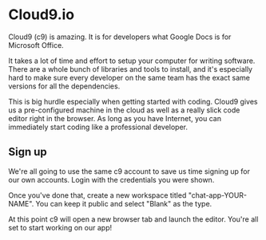 # Cloud9.io

Cloud9 (c9) is amazing. It is for developers what Google Docs is for Microsoft Office.

It takes a lot of time and effort to setup your computer for writing software. There are a whole bunch of libraries and tools to install, and it's especially hard to make sure every developer on the same team has the exact same versions for all the dependencies.

This is big hurdle especially when getting started with coding. Cloud9 gives us a pre-configured machine in the cloud as well as a really slick code editor right in the browser. As long as you have Internet, you can immediately start coding like a professional developer.

## Sign up

We're all going to use the same c9 account to save us time signing up for our own accounts. Login with the credentials you were shown.

Once you've done that, create a new workspace titled "chat-app-YOUR-NAME". You can keep it public and select "Blank" as the type.

At this point c9 will open a new browser tab and launch the editor. You're all set to start working on our app!

